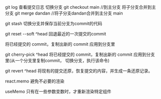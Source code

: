 git log 查看提交日志
切换分支
git checkout main //到主分支
将子分支合并到主分支
git merge dandan //将子分支dandan合并到主分支 main

git stash 切换分支并保存当前分支为commit的代码


git reset --soft ^head 回退最近的一次提交的commit

将已经提交的 commit，复制出新的 commit 应用到分支里

git cherry-pick ^head     将已经提交的 commit，复制出新的 commit 应用到分支里(从一个分支里复制commit， 切换分支，执行该命令)

git revert ^head 将现有的提交还原，恢复提交的内容，并生成一条还原记录。

react.memo 避免不必要的渲染

useMemo 只有在一些参数变数时，才重新渲染特定组件
